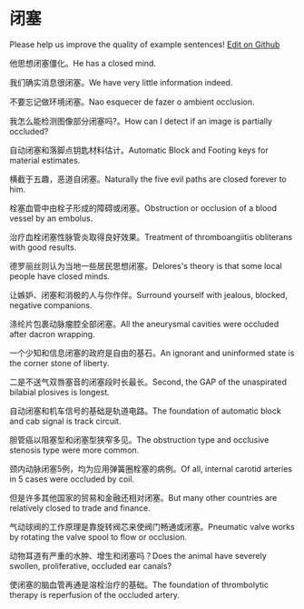 # 闭塞

Please help us improve the quality of example sentences! [Edit on Github](https://github.com/jiyushe/jiyu-example-sentence-source/blob/main/chinese/bise.md)

<p><span class="chinese">他思想闭塞僵化。</span><span class="english">He has a closed mind.</span></p>

<p><span class="chinese">我们确实消息很闭塞。</span><span class="english">We have very little information indeed.</span></p>

<p><span class="chinese">不要忘记做环境闭塞。</span><span class="english">Nao esquecer de fazer o ambient occlusion.</span></p>

<p><span class="chinese">我怎么能检测图像部分闭塞吗?。</span><span class="english">How can I detect if an image is partially occluded?</span></p>

<p><span class="chinese">自动闭塞和落脚点钥匙材料估计。</span><span class="english">Automatic Block and Footing keys for material estimates.</span></p>

<p><span class="chinese">横截于五趣，恶道自闭塞。</span><span class="english">Naturally the five evil paths are closed forever to him.</span></p>

<p><span class="chinese">栓塞血管中由栓子形成的障碍或闭塞。</span><span class="english">Obstruction or occlusion of a blood vessel by an embolus.</span></p>

<p><span class="chinese">治疗血栓闭塞性脉管炎取得良好效果。</span><span class="english">Treatment of thromboangiitis obliterans with good results.</span></p>

<p><span class="chinese">德罗丽丝则认为当地一些居民思想闭塞。</span><span class="english">Delores's theory is that some local people have closed minds.</span></p>

<p><span class="chinese">让嫉妒、闭塞和消极的人与你作伴。</span><span class="english">Surround yourself with jealous, blocked, negative companions.</span></p>

<p><span class="chinese">涤纶片包裹动脉瘤腔全部闭塞。</span><span class="english">All the aneurysmal cavities were occluded after dacron wrapping.</span></p>

<p><span class="chinese">一个少知和信息闭塞的政府是自由的基石。</span><span class="english">An ignorant and uninformed state is the corner stone of liberty.</span></p>

<p><span class="chinese">二是不送气双唇塞音的闭塞段时长最长。</span><span class="english">Second, the GAP of the unaspirated bilabial plosives is longest.</span></p>

<p><span class="chinese">自动闭塞和机车信号的基础是轨道电路。</span><span class="english">The foundation of automatic block and cab signal is track circuit.</span></p>

<p><span class="chinese">胆管癌以阻塞型和闭塞型狭窄多见。</span><span class="english">The obstruction type and occlusive stenosis type were more common.</span></p>

<p><span class="chinese">颈内动脉闭塞5例，均为应用弹簧圈栓塞的病例。</span><span class="english">Of all, internal carotid arteries in 5 cases were occluded by coil.</span></p>

<p><span class="chinese">但是许多其他国家的贸易和金融还相对闭塞。</span><span class="english">But many other countries are relatively closed to trade and finance.</span></p>

<p><span class="chinese">气动球阀的工作原理是靠旋转阀芯来使阀门畅通或闭塞。</span><span class="english">Pneumatic valve works by rotating the valve spool to flow or occlusion.</span></p>

<p><span class="chinese">动物耳道有严重的水肿、增生和闭塞吗？</span><span class="english">Does the animal have severely swollen, proliferative, occluded ear canals?</span></p>

<p><span class="chinese">使闭塞的脑血管再通是溶栓治疗的基础。</span><span class="english">The foundation of thrombolytic therapy is reperfusion of the occluded artery.</span></p>

